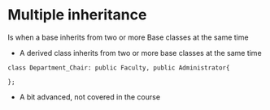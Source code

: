 # Multiple inheritance

Is when a base inherits from two or more Base classes at the same time

<ul>
    <li>A derived class inherits from two or more base classes at the same time</li>
</ul>

```
class Department_Chair: public Faculty, public Administrator{

};
```

<ul>
    <li>A bit advanced, not covered in the course</LI>
</ul>